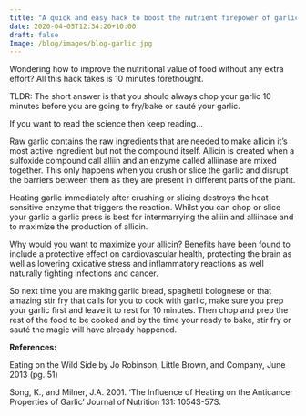 ---title: "A quick and easy hack to boost the nutrient firepower of garlic"date: 2020-04-05T12:34:20+10:00draft: falseImage: /blog/images/blog-garlic.jpg---Wondering how to improve the nutritional value of food without any extra effort? All this hack takes is 10 minutes forethought.TLDR: The short answer is that you should always chop your garlic 10 minutes before you are going to fry/bake or sauté your garlic. If you want to read the science then keep reading...Raw garlic contains the raw ingredients that are needed to make allicin it’s most active ingredient but not the compound itself. Allicin is created when a sulfoxide compound call alliin and an enzyme called alliinase are mixed together. This only happens when you crush or slice the garlic and disrupt the barriers between them as they are present in different parts of the plant. Heating garlic immediately after crushing or slicing destroys the heat-sensitive enzyme that triggers the reaction. Whilst you can chop or slice your garlic a garlic press is best for intermarrying the alliin and alliinase and to maximize the production of allicin. Why would you want to maximize your allicin? Benefits have been found to include a protective effect on cardiovascular health, protecting the brain as well as lowering oxidative stress and inflammatory reactions as well naturally fighting infections and cancer.So next time you are making garlic bread, spaghetti bolognese or that amazing stir fry that calls for you to cook with garlic, make sure you prep your garlic first and leave it to rest for 10 minutes. Then chop and prep the rest of the food to be cooked and by the time your ready to bake, stir fry or sauté the magic will have already happened. __References:__Eating on the Wild Side by Jo Robinson, Little Brown, and Company, June 2013 (pg. 51)Song, K., and Milner, J.A. 2001. ‘The Influence of Heating on the Anticancer Properties of Garlic’ Journal of Nutrition 131: 1054S-57S.